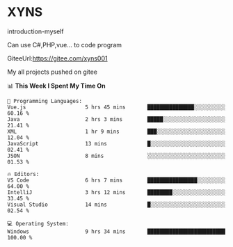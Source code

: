 # XYNS
introduction-myself

Can use C#,PHP,vue... to code program

GiteeUrl:https://gitee.com/xyns001

My all projects pushed on gitee

<!--START_SECTION:waka-->
📊 **This Week I Spent My Time On** 

```text
💬 Programming Languages: 
Vue.js                   5 hrs 45 mins       ███████████████░░░░░░░░░░   60.16 % 
Java                     2 hrs 3 mins        █████░░░░░░░░░░░░░░░░░░░░   21.41 % 
XML                      1 hr 9 mins         ███░░░░░░░░░░░░░░░░░░░░░░   12.04 % 
JavaScript               13 mins             █░░░░░░░░░░░░░░░░░░░░░░░░   02.41 % 
JSON                     8 mins              ░░░░░░░░░░░░░░░░░░░░░░░░░   01.53 % 

🔥 Editors: 
VS Code                  6 hrs 7 mins        ████████████████░░░░░░░░░   64.00 % 
IntelliJ                 3 hrs 12 mins       ████████░░░░░░░░░░░░░░░░░   33.45 % 
Visual Studio            14 mins             █░░░░░░░░░░░░░░░░░░░░░░░░   02.54 % 

💻 Operating System: 
Windows                  9 hrs 34 mins       █████████████████████████   100.00 % 
```


<!--END_SECTION:waka-->

